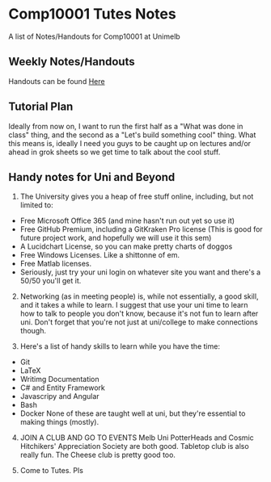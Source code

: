 # Comp10001 Tutes Notes

A list of Notes/Handouts for Comp10001 at Unimelb

## Weekly Notes/Handouts
Handouts can be found [Here](https://github.com/PhalanxHead/Comp101Tutes/wiki)

## Tutorial Plan
Ideally from now on, I want to run the first half as a "What was done in class" thing, and the second as a "Let's build something cool" thing. What this means is, ideally I need you guys to be caught up on lectures and/or ahead in grok sheets so we get time to talk about the cool stuff.

## Handy notes for Uni and Beyond
1. The University gives you a heap of free stuff online, including, but not limited to:
  - Free Microsoft Office 365 (and mine hasn't run out yet so use it)
  - Free GitHub Premium, including a GitKraken Pro license (This is good for future project work, and hopefully we will use it this sem)
  - A Lucidchart License, so you can make pretty charts of doggos
  - Free Windows Licenses. Like a shittonne of em.
  - Free Matlab licenses.
  - Seriously, just try your uni login on whatever site you want and there's a 50/50 you'll get it.
  
2. Networking (as in meeting people) is, while not essentially, a good skill, and it takes a while to learn.
I suggest that use your uni time to learn how to talk to people you don't know, because it's not fun to learn after uni.
Don't forget that you're not just at uni/college to make connections though.

3. Here's a list of handy skills to learn while you have the time:
  - Git
  - LaTeX
  - Writimg Documentation
  - C# and Entity Framework
  - Javascripy and Angular
  - Bash
  - Docker
None of these are taught well at uni, but they're essential to making things (mostly).

4. JOIN A CLUB AND GO TO EVENTS
Melb Uni PotterHeads and Cosmic Hitchikers' Appreciation Society are both good. Tabletop club is also really fun.
The Cheese club is pretty good too.

5. Come to Tutes. Pls
